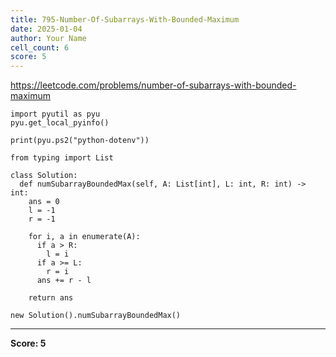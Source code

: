 ```yaml
---
title: 795-Number-Of-Subarrays-With-Bounded-Maximum
date: 2025-01-04
author: Your Name
cell_count: 6
score: 5
---
```


https://leetcode.com/problems/number-of-subarrays-with-bounded-maximum


```
import pyutil as pyu
pyu.get_local_pyinfo()
```


```
print(pyu.ps2("python-dotenv"))
```


```
from typing import List
```


```
class Solution:
  def numSubarrayBoundedMax(self, A: List[int], L: int, R: int) -> int:
    ans = 0
    l = -1
    r = -1

    for i, a in enumerate(A):
      if a > R:
        l = i
      if a >= L:
        r = i
      ans += r - l

    return ans
```


```
new Solution().numSubarrayBoundedMax()
```


---
**Score: 5**